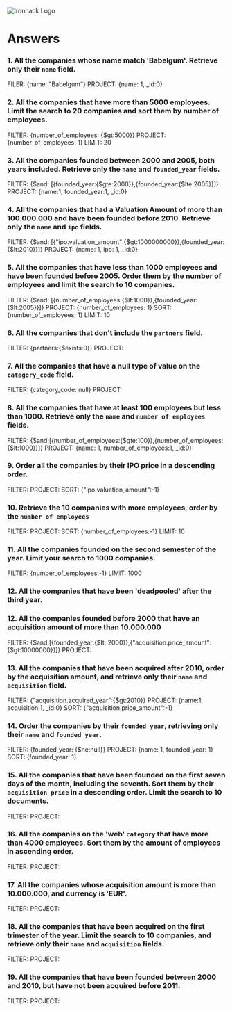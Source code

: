 ![Ironhack Logo](https://i.imgur.com/1QgrNNw.png)

# Answers

### 1. All the companies whose name match 'Babelgum'. Retrieve only their `name` field.

FILER: {name: "Babelgum"}
PROJECT: {name: 1, _id:0}

### 2. All the companies that have more than 5000 employees. Limit the search to 20 companies and sort them by **number of employees**.

FILTER: {number_of_employees: {$gt:5000}}
PROJECT: {number_of_employees: 1}
LIMIT: 20

### 3. All the companies founded between 2000 and 2005, both years included. Retrieve only the `name` and `founded_year` fields.

FILTER: {$and: [{founded_year:{$gte:2000}},{founded_year:{$lte:2005}}]}
PROJECT: {name:1, founded_year:1, _id:0}


### 4. All the companies that had a Valuation Amount of more than 100.000.000 and have been founded before 2010. Retrieve only the `name` and `ipo` fields.

FILTER: {$and: [{"ipo.valuation_amount":{$gt:1000000000}},{founded_year:{$lt:2010}}]}
PROJECT: {name: 1, ipo: 1, _id:0}

### 5. All the companies that have less than 1000 employees and have been founded before 2005. Order them by the number of employees and limit the search to 10 companies.

FILTER: {$and: [{number_of_employees:{$lt:1000}},{founded_year:{$lt:2005}}]}
PROJECT: {number_of_employees: 1}
SORT: {number_of_employees: 1}
LIMIT: 10

### 6. All the companies that don't include the `partners` field.

FILTER: {partners:{$exists:0}}
PROJECT: 

### 7. All the companies that have a null type of value on the `category_code` field.

FILTER: {category_code: null}
PROJECT: 

### 8. All the companies that have at least 100 employees but less than 1000. Retrieve only the `name` and `number of employees` fields.

FILTER: {$and:[{number_of_employees:{$gte:100}},{number_of_employees:{$lt:1000}}]}
PROJECT: {name: 1, number_of_employees:1, _id:0}

### 9. Order all the companies by their IPO price in a descending order.

FILTER:
PROJECT: 
SORT: {"ipo.valuation_amount":-1}

### 10. Retrieve the 10 companies with more employees, order by the `number of employees`

FILTER:
PROJECT: 
SORT: {number_of_employees:-1}
LIMIT: 10

### 11. All the companies founded on the second semester of the year. Limit your search to 1000 companies.

FILTER: {number_of_employees:-1}
LIMIT: 1000

### 12. All the companies that have been 'deadpooled' after the third year.

<!-- Your Code Goes Here -->

### 12. All the companies founded before 2000 that have an acquisition amount of more than 10.000.000

FILTER: {$and:[{founded_year:{$lt: 2000}},{"acquisition.price_amount":{$gt:10000000}}]}
PROJECT: 

### 13. All the companies that have been acquired after 2010, order by the acquisition amount, and retrieve only their `name` and `acquisition` field.

FILTER: {"acquisition.acquired_year":{$gt:2010}}
PROJECT: {name:1, acquisition:1, _id:0}
SORT: {"acquisition.price_amount":-1}

### 14. Order the companies by their `founded year`, retrieving only their `name` and `founded year`.

FILTER: {founded_year: {$ne:null}}
PROJECT: {name: 1, founded_year: 1}
SORT: {founded_year: 1}

### 15. All the companies that have been founded on the first seven days of the month, including the seventh. Sort them by their `acquisition price` in a descending order. Limit the search to 10 documents.

FILTER:
PROJECT: 

### 16. All the companies on the 'web' `category` that have more than 4000 employees. Sort them by the amount of employees in ascending order.

FILTER:
PROJECT: 

### 17. All the companies whose acquisition amount is more than 10.000.000, and currency is 'EUR'.

FILTER:
PROJECT: 

### 18. All the companies that have been acquired on the first trimester of the year. Limit the search to 10 companies, and retrieve only their `name` and `acquisition` fields.

FILTER:
PROJECT: 

### 19. All the companies that have been founded between 2000 and 2010, but have not been acquired before 2011.

FILTER:
PROJECT: 
